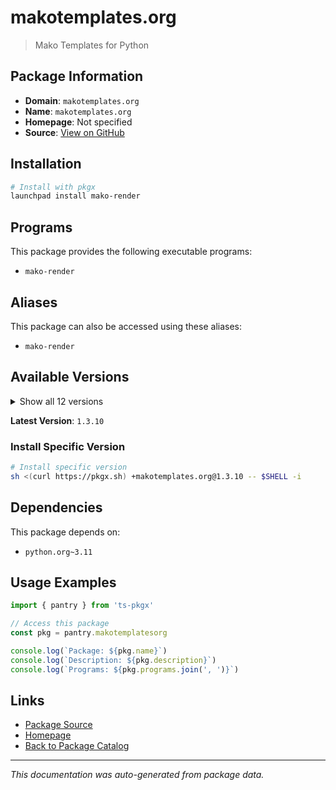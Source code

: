 # makotemplates.org

> Mako Templates for Python

## Package Information

- **Domain**: `makotemplates.org`
- **Name**: `makotemplates.org`
- **Homepage**: Not specified
- **Source**: [View on GitHub](https://github.com/pkgxdev/pantry/tree/main/projects/makotemplates.org/package.yml)

## Installation

```bash
# Install with pkgx
launchpad install mako-render
```

## Programs

This package provides the following executable programs:

- `mako-render`

## Aliases

This package can also be accessed using these aliases:

- `mako-render`

## Available Versions

<details>
<summary>Show all 12 versions</summary>

- `1.3.10`, `1.3.9`, `1.3.8`, `1.3.7`, `1.3.6`
- `1.3.5`, `1.3.4`, `1.3.3`, `1.3.2`, `1.3.1`
- `1.3.0`, `1.2.4`

</details>

**Latest Version**: `1.3.10`

### Install Specific Version

```bash
# Install specific version
sh <(curl https://pkgx.sh) +makotemplates.org@1.3.10 -- $SHELL -i
```

## Dependencies

This package depends on:

- `python.org~3.11`

## Usage Examples

```typescript
import { pantry } from 'ts-pkgx'

// Access this package
const pkg = pantry.makotemplatesorg

console.log(`Package: ${pkg.name}`)
console.log(`Description: ${pkg.description}`)
console.log(`Programs: ${pkg.programs.join(', ')}`)
```

## Links

- [Package Source](https://github.com/pkgxdev/pantry/tree/main/projects/makotemplates.org/package.yml)
- [Homepage](#)
- [Back to Package Catalog](../package-catalog.md)

---

*This documentation was auto-generated from package data.*
